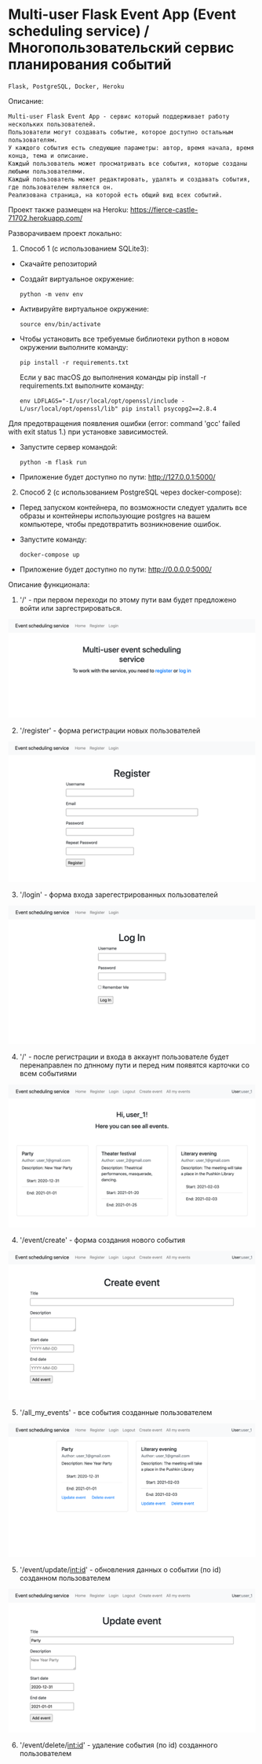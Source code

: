 # Multi-user Flask Event App (Event scheduling service) / Многопользовательский сервис планирования событий

    Flask, PostgreSQL, Docker, Heroku

Описание:

    Multi-user Flask Event App - сервис который поддерживает работу нескольких пользователей. 
    Пользователи могут создавать событие, которое доступно остальным пользователям.
    У каждого события есть следующие параметры: автор, время начала, время конца, тема и описание.
    Каждый пользователь может просматривать все события, которые созданы любыми пользователями.
    Каждый пользователь может редактировать, удалять и создавать события, где пользователем является он.
    Реализована страница, на которой есть общий вид всех событий.
    
Проект также размещен на Heroku: https://fierce-castle-71702.herokuapp.com/

Разворачиваем проект локально:

1. Способ 1 (с использованием SQLite3):

- Скачайте репозиторий

- Создайт виртуальное окружение:

      python -m venv env

- Активируйте виртуальное окружение:

      source env/bin/activate
      
- Чтобы установить все требуемые библиотеки python в новом окружении выполните команду:

      pip install -r requirements.txt
  
  Если у вас macOS до выполнения команды pip install -r requirements.txt выполните команду:

      env LDFLAGS="-I/usr/local/opt/openssl/include -L/usr/local/opt/openssl/lib" pip install psycopg2==2.8.4      
      
Для предотвращения появления ошибки (error: command 'gcc' failed with exit status 1.) при установке зависимостей.

- Запустите сервер командой:

      python -m flask run

- Приложение будет доступно по пути: http://127.0.0.1:5000/

2. Способ 2 (с использованием PostgreSQL через docker-compose):

- Перед запуском контейнера, по возможности следует удалить все образы и контейнеры использующие postgres на вашем компьютере, чтобы предотвратить возникновение ошибок.

- Запустите команду:

      docker-compose up

- Приложение будет доступно по пути: http://0.0.0.0:5000/


Описание функционала:

1. '/' - при первом переходи по этому пути вам будет предложено войти или заргестрироваться.

 ![Index page](/screenshots/screenshot_1.png)

2. '/register' - форма регистрации новых пользователей
 
  ![Registration form](/screenshots/screenshot_2.png)

3. '/login' - форма входа зарегестрированных пользователей
 
  ![Log in form](/screenshots/screenshot_3.png)

4. '/' - после регистрации и входа в аккаунт пользователе будет перенаправлен по дпнному пути и перед ним появятся карточки со всем событиями

  ![Events cards](/screenshots/screenshot_4.png)

4. '/event/create' - форма создания нового события

  ![Event create form](/screenshots/screenshot_5.png)
  
5. '/all_my_events' - все события созданные пользователем

  ![Event create form](/screenshots/screenshot_6.png)

5. '/event/update/<int:id>' - обновления данных о событии (по id) созданном пользователем

  ![Event update form](/screenshots/screenshot_7.png)

6. '/event/delete/<int:id>' - удаление события (по id) созданного пользователем



